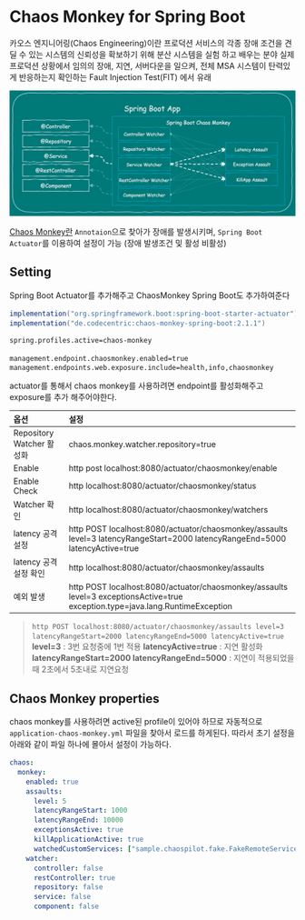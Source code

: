 # Chaos Monkey for Spring Boot

카오스 엔지니어링(Chaos Engineering)이란 프로덕션 서비스의 각종 장애 조건을 견딜 수 있는 시스템의 신뢰성을 확보하기 위해 분산 시스템을 실험 하고 배우는 분야
실제 프로덕션 상황에서 임의의 장애, 지연, 서버다운을 일으켜, 전체 MSA 시스템이 탄력있게 반응하는지 확인하는 Fault Injection Test(FIT) 에서 유래

![chaos-monkey](../asset/Test/chaos-monkey.png)

[Chaos Monkey란](https://codecentric.github.io/chaos-monkey-spring-boot/) `Annotaion`으로 찾아가 장애를 발생시키며, `Spring Boot Actuator`를 이용하여 설정이 가능 (장애 발생조건 및 활성 비활성)

## Setting
Spring Boot Actuator를 추가해주고 ChaosMonkey Spring Boot도 추가하여준다
``` gradle
implementation("org.springframework.boot:spring-boot-starter-actuator")
implementation("de.codecentric:chaos-monkey-spring-boot:2.1.1")
```

``` properties
spring.profiles.active=chaos-monkey

management.endpoint.chaosmonkey.enabled=true
management.endpoints.web.exposure.include=health,info,chaosmonkey
```
actuator를 통해서 chaos monkey를 사용하려면 endpoint를 활성화해주고 exposure를 추가 해주어야한다.

|옵션|설정|
|:--|:--|
|Repository Watcher 활성화|chaos.monkey.watcher.repository=true|
|Enable|http post localhost:8080/actuator/chaosmonkey/enable|
|Enable Check|http localhost:8080/actuator/chaosmonkey/status|
|Watcher 확인|http localhost:8080/actuator/chaosmonkey/watchers|
|latency 공격 설정|http POST localhost:8080/actuator/chaosmonkey/assaults level=3 latencyRangeStart=2000 latencyRangeEnd=5000 latencyActive=true|
|latency 공격 설정 확인|http localhost:8080/actuator/chaosmonkey/assaults|
|예외 발생|http POST localhost:8080/actuator/chaosmonkey/assaults level=3 exceptionsActive=true exception.type=java.lang.RuntimeException|

> `http POST localhost:8080/actuator/chaosmonkey/assaults level=3 latencyRangeStart=2000 latencyRangeEnd=5000 latencyActive=true`
> **level=3** : 3번 요청중에 1번 적용
> **latencyActive=true** : 지연 활성화
> **latencyRangeStart=2000 latencyRangeEnd=5000** : 지연이 적용되었을때 2초에서 5초내로 지연요청

## Chaos Monkey properties

chaos monkey를 사용하려면 active된 profile이 있어야 하므로 자동적으로 `application-chaos-monkey.yml` 파일을 찾아서 로드를 하게된다.
따라서 초기 설정을 아래와 같이 파일 하나에 몰아서 설정이 가능하다.
``` yaml
chaos:
  monkey:
    enabled: true
    assaults:
      level: 5
      latencyRangeStart: 1000
      latencyRangeEnd: 10000
      exceptionsActive: true
      killApplicationActive: true
      watchedCustomServices: ["sample.chaospilot.fake.FakeRemoteService.getNameAndLength"]
    watcher:
      controller: false
      restController: true
      repository: false
      service: false
      component: false
```
